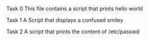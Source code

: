 Task 0
This file contains a script that prints hello world

Task 1
A Script that displays a confused smiley

Task 2
A script that prints the content of /etc/passwd

